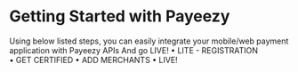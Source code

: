 # Getting Started with Payeezy
Using below listed steps, you can easily integrate your mobile/web payment application with Payeezy APIs 
And go LIVE!
•	LITE  - REGISTRATION  
•	GET CERTIFIED
•	ADD MERCHANTS 
•	LIVE!
